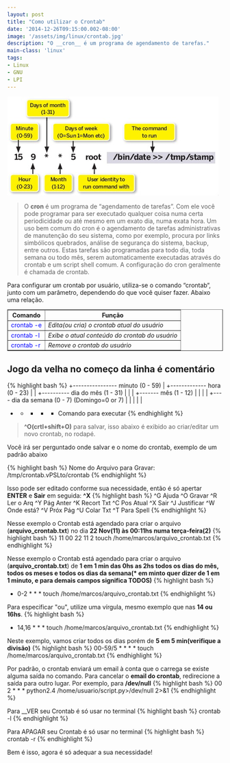 ```yaml
---
layout: post
title: "Como utilizar o Crontab"
date: '2014-12-26T09:15:00.002-08:00'
image: '/assets/img/linux/crontab.jpg'
description: "O __cron__ é um programa de agendamento de tarefas."
main-class: 'linux'
tags:
- Linux
- GNU
- LPI
---
```

![Como utilizar o Crontab](/assets/img/linux/crontab.jpg "Como utilizar o Crontab")

> O __cron__ é um programa de “agendamento de tarefas”. Com ele você pode programar para ser executado qualquer coisa numa certa periodicidade ou até mesmo em um exato dia, numa exata hora. Um uso bem comum do cron é o agendamento de tarefas administrativas de manutenção do seu sistema, como por exemplo, procura por links simbólicos quebrados, análise de segurança do sistema, backup, entre outros. Estas tarefas são programadas para todo dia, toda semana ou todo mês, serem automaticamente executadas através do crontab e um script shell comum. A configuração do cron geralmente é chamada de crontab.

Para configurar um crontab por usuário, utiliza-se o comando “crontab“, junto com um parâmetro, dependendo do que você quiser fazer. Abaixo uma relação.

<table border="1"><tbody>
<tr>    <th>Comando</th> <th>Função</th>  </tr>
<tr>    <td style="color: blue;">crontab -e</td> <td><i>Edita(ou cria) o crontab atual do usuário</i></td>   </tr>
<tr>     <td style="color: blue;">crontab -l</td><td><i>Exibe o atual conteúdo do crontab do usuário</i></td>   </tr>
<tr>     <td style="color: blue;">crontab -r</td> <td><i>Remove o crontab do usuário</i></td>   </tr>
</tbody></table>

## Jogo da velha no começo da linha é comentário
{% highlight bash %}
+---------------- minuto (0 - 59)
|  +------------- hora (0 - 23)
|  |  +---------- dia do mês (1 - 31)
|  |  |  +------- mês (1 - 12)
|  |  |  |  +---- dia da semana (0 - 7) (Domingo=0 or 7)
|  |  |  |  |
*  *  *  *  *  Comando para executar
{% endhighlight %}

> __^O(crtl+shift+O)__ para salvar, isso abaixo é exibido ao criar/editar um novo crontab, no rodapé.

Você irá ser perguntado onde salvar e o nome do crontab, exemplo de um padrão abaixo

{% highlight bash %}
Nome do Arquivo para Gravar: /tmp/crontab.vPSLto/crontab
{% endhighlight %}

Isso pode ser editado conforme sua necessidade, então é só apertar __ENTER__ e __Sair__ em seguida: __^X__
{% highlight bash %}
^G Ajuda ^O Gravar ^R Ler o Arq ^Y Pág Anter ^K Recort Txt ^C Pos Atual
^X Sair ^J Justificar ^W Onde está? ^V Próx Pág ^U Colar Txt ^T Para Spell
{% endhighlight %}

Nesse exemplo o Crontab está agendado para criar o arquivo (__arquivo_crontab.txt__) no dia __22 Nov(11) às 00:11hs numa terça-feira(2)__
{% highlight bash %}
11 00 22 11 2 touch /home/marcos/arquivo_crontab.txt
{% endhighlight %}

Nesse exemplo o Crontab está agendado para criar o arquivo (__arquivo_crontab.txt__) de __1 em 1 min das 0hs as 2hs todos os dias do mês, todos os meses e todos os dias da semana(* em minto quer dizer de 1 em 1 minuto, e para demais campos significa TODOS)__
{% highlight bash %}
* 0-2 * * * touch /home/marcos/arquivo_crontab.txt
{% endhighlight %}

Para especificar "ou", utilize uma vírgula, mesmo exemplo que nas __14 ou 16hs__.
{% highlight bash %}
* 14,16 * * * touch /home/marcos/arquivo_crontab.txt
{% endhighlight %}

Neste exemplo, vamos criar todos os dias porém de __5 em 5 min(verifique a divisão)__
{% highlight bash %}
00-59/5 * * * * touch /home/marcos/arquivo_crontab.txt
{% endhighlight %}

Por padrão, o crontab enviará um email à conta que o carrega se existe alguma saída no comando. Para cancelar o __email do crontab__, redirecione a saída para outro lugar. Por exemplo, para __/dev/null__
{% highlight bash %}
00 2 * * * python2.4 /home/usuario/script.py>/dev/null 2>&1
{% endhighlight %}

Para __VER seu Crontab é só usar no terminal
{% highlight bash %}
crontab -l
{% endhighlight %}

Para APAGAR seu Crontab é só usar no terminal
{% highlight bash %}
crontab -r
{% endhighlight %}

Bem é isso, agora é só adequar a sua necessidade!

<script async src="https://pagead2.googlesyndication.com/pagead/js/adsbygoogle.js"></script>

<!-- Informat -->
<ins class="adsbygoogle"
 style="display:block"
 data-ad-client="ca-pub-2838251107855362"
 data-ad-slot="2327980059"
 data-ad-format="auto"
 data-full-width-responsive="true"></ins>

<script>
(adsbygoogle = window.adsbygoogle || []).push({});
</script>

